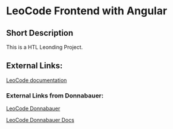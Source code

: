 # LeoCode Frontend with Angular
## Short Description
This is a HTL Leonding Project.

## External Links:

[LeoCode documentation](https://github.com/htl-leonding-project/leo-code)

### External Links from Donnabauer:

[LeoCode Donnabauer](https://github.com/donnabauerc/LeoCode)

[LeoCode Donnabauer Docs](https://github.com/donnabauerc/LeoCodeDocs)
